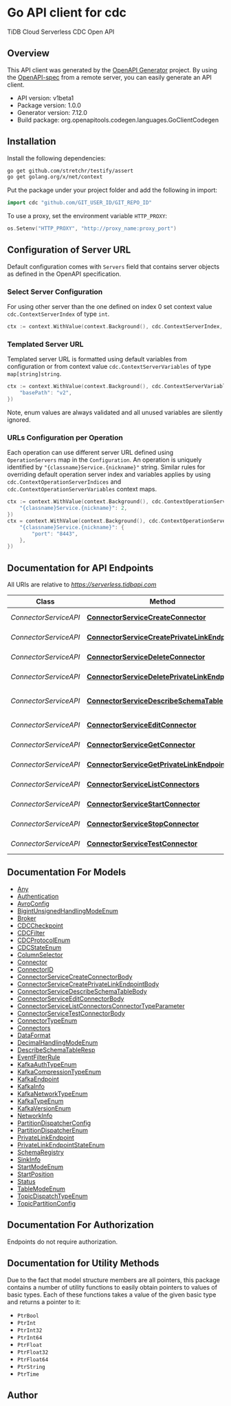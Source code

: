 # Go API client for cdc

TiDB Cloud Serverless CDC Open API

## Overview
This API client was generated by the [OpenAPI Generator](https://openapi-generator.tech) project.  By using the [OpenAPI-spec](https://www.openapis.org/) from a remote server, you can easily generate an API client.

- API version: v1beta1
- Package version: 1.0.0
- Generator version: 7.12.0
- Build package: org.openapitools.codegen.languages.GoClientCodegen

## Installation

Install the following dependencies:

```sh
go get github.com/stretchr/testify/assert
go get golang.org/x/net/context
```

Put the package under your project folder and add the following in import:

```go
import cdc "github.com/GIT_USER_ID/GIT_REPO_ID"
```

To use a proxy, set the environment variable `HTTP_PROXY`:

```go
os.Setenv("HTTP_PROXY", "http://proxy_name:proxy_port")
```

## Configuration of Server URL

Default configuration comes with `Servers` field that contains server objects as defined in the OpenAPI specification.

### Select Server Configuration

For using other server than the one defined on index 0 set context value `cdc.ContextServerIndex` of type `int`.

```go
ctx := context.WithValue(context.Background(), cdc.ContextServerIndex, 1)
```

### Templated Server URL

Templated server URL is formatted using default variables from configuration or from context value `cdc.ContextServerVariables` of type `map[string]string`.

```go
ctx := context.WithValue(context.Background(), cdc.ContextServerVariables, map[string]string{
	"basePath": "v2",
})
```

Note, enum values are always validated and all unused variables are silently ignored.

### URLs Configuration per Operation

Each operation can use different server URL defined using `OperationServers` map in the `Configuration`.
An operation is uniquely identified by `"{classname}Service.{nickname}"` string.
Similar rules for overriding default operation server index and variables applies by using `cdc.ContextOperationServerIndices` and `cdc.ContextOperationServerVariables` context maps.

```go
ctx := context.WithValue(context.Background(), cdc.ContextOperationServerIndices, map[string]int{
	"{classname}Service.{nickname}": 2,
})
ctx = context.WithValue(context.Background(), cdc.ContextOperationServerVariables, map[string]map[string]string{
	"{classname}Service.{nickname}": {
		"port": "8443",
	},
})
```

## Documentation for API Endpoints

All URIs are relative to *https://serverless.tidbapi.com*

Class | Method | HTTP request | Description
------------ | ------------- | ------------- | -------------
*ConnectorServiceAPI* | [**ConnectorServiceCreateConnector**](docs/ConnectorServiceAPI.md#connectorservicecreateconnector) | **Post** /v1beta1/clusters/{clusterId}/connectors | Create a connector.
*ConnectorServiceAPI* | [**ConnectorServiceCreatePrivateLinkEndpoint**](docs/ConnectorServiceAPI.md#connectorservicecreateprivatelinkendpoint) | **Post** /v1beta1/clusters/{clusterId}/connectors/private-link-endpoints | Create a private link
*ConnectorServiceAPI* | [**ConnectorServiceDeleteConnector**](docs/ConnectorServiceAPI.md#connectorservicedeleteconnector) | **Delete** /v1beta1/clusters/{clusterId}/connectors/{connectorId} | Delete a connector.
*ConnectorServiceAPI* | [**ConnectorServiceDeletePrivateLinkEndpoint**](docs/ConnectorServiceAPI.md#connectorservicedeleteprivatelinkendpoint) | **Delete** /v1beta1/clusters/{clusterId}/connectors/private-links-endpoints | Delete a private link
*ConnectorServiceAPI* | [**ConnectorServiceDescribeSchemaTable**](docs/ConnectorServiceAPI.md#connectorservicedescribeschematable) | **Post** /v1beta1/clusters/{clusterId}/connectors:describeSchemaTable | Describe schema table.
*ConnectorServiceAPI* | [**ConnectorServiceEditConnector**](docs/ConnectorServiceAPI.md#connectorserviceeditconnector) | **Post** /v1beta1/clusters/{clusterId}/connectors/{connectorId}:edit | Edit a connector.
*ConnectorServiceAPI* | [**ConnectorServiceGetConnector**](docs/ConnectorServiceAPI.md#connectorservicegetconnector) | **Get** /v1beta1/clusters/{clusterId}/connectors/{connectorId} | Get a connector.
*ConnectorServiceAPI* | [**ConnectorServiceGetPrivateLinkEndpoint**](docs/ConnectorServiceAPI.md#connectorservicegetprivatelinkendpoint) | **Get** /v1beta1/clusters/{clusterId}/connectors/private-links-endpoints | Get a private link
*ConnectorServiceAPI* | [**ConnectorServiceListConnectors**](docs/ConnectorServiceAPI.md#connectorservicelistconnectors) | **Get** /v1beta1/clusters/{clusterId}/connectors | List connectors.
*ConnectorServiceAPI* | [**ConnectorServiceStartConnector**](docs/ConnectorServiceAPI.md#connectorservicestartconnector) | **Post** /v1beta1/clusters/{clusterId}/connectors/{connectorId}:start | Start a connector.
*ConnectorServiceAPI* | [**ConnectorServiceStopConnector**](docs/ConnectorServiceAPI.md#connectorservicestopconnector) | **Post** /v1beta1/clusters/{clusterId}/connectors/{connectorId}:stop | Stop a connector.
*ConnectorServiceAPI* | [**ConnectorServiceTestConnector**](docs/ConnectorServiceAPI.md#connectorservicetestconnector) | **Post** /v1beta1/clusters/{clusterId}/connectors:test | Test a connector.


## Documentation For Models

 - [Any](docs/Any.md)
 - [Authentication](docs/Authentication.md)
 - [AvroConfig](docs/AvroConfig.md)
 - [BigintUnsignedHandlingModeEnum](docs/BigintUnsignedHandlingModeEnum.md)
 - [Broker](docs/Broker.md)
 - [CDCCheckpoint](docs/CDCCheckpoint.md)
 - [CDCFilter](docs/CDCFilter.md)
 - [CDCProtocolEnum](docs/CDCProtocolEnum.md)
 - [CDCStateEnum](docs/CDCStateEnum.md)
 - [ColumnSelector](docs/ColumnSelector.md)
 - [Connector](docs/Connector.md)
 - [ConnectorID](docs/ConnectorID.md)
 - [ConnectorServiceCreateConnectorBody](docs/ConnectorServiceCreateConnectorBody.md)
 - [ConnectorServiceCreatePrivateLinkEndpointBody](docs/ConnectorServiceCreatePrivateLinkEndpointBody.md)
 - [ConnectorServiceDescribeSchemaTableBody](docs/ConnectorServiceDescribeSchemaTableBody.md)
 - [ConnectorServiceEditConnectorBody](docs/ConnectorServiceEditConnectorBody.md)
 - [ConnectorServiceListConnectorsConnectorTypeParameter](docs/ConnectorServiceListConnectorsConnectorTypeParameter.md)
 - [ConnectorServiceTestConnectorBody](docs/ConnectorServiceTestConnectorBody.md)
 - [ConnectorTypeEnum](docs/ConnectorTypeEnum.md)
 - [Connectors](docs/Connectors.md)
 - [DataFormat](docs/DataFormat.md)
 - [DecimalHandlingModeEnum](docs/DecimalHandlingModeEnum.md)
 - [DescribeSchemaTableResp](docs/DescribeSchemaTableResp.md)
 - [EventFilterRule](docs/EventFilterRule.md)
 - [KafkaAuthTypeEnum](docs/KafkaAuthTypeEnum.md)
 - [KafkaCompressionTypeEnum](docs/KafkaCompressionTypeEnum.md)
 - [KafkaEndpoint](docs/KafkaEndpoint.md)
 - [KafkaInfo](docs/KafkaInfo.md)
 - [KafkaNetworkTypeEnum](docs/KafkaNetworkTypeEnum.md)
 - [KafkaTypeEnum](docs/KafkaTypeEnum.md)
 - [KafkaVersionEnum](docs/KafkaVersionEnum.md)
 - [NetworkInfo](docs/NetworkInfo.md)
 - [PartitionDispatcherConfig](docs/PartitionDispatcherConfig.md)
 - [PartitionDispatcherEnum](docs/PartitionDispatcherEnum.md)
 - [PrivateLinkEndpoint](docs/PrivateLinkEndpoint.md)
 - [PrivateLinkEndpointStateEnum](docs/PrivateLinkEndpointStateEnum.md)
 - [SchemaRegistry](docs/SchemaRegistry.md)
 - [SinkInfo](docs/SinkInfo.md)
 - [StartModeEnum](docs/StartModeEnum.md)
 - [StartPosition](docs/StartPosition.md)
 - [Status](docs/Status.md)
 - [TableModeEnum](docs/TableModeEnum.md)
 - [TopicDispatchTypeEnum](docs/TopicDispatchTypeEnum.md)
 - [TopicPartitionConfig](docs/TopicPartitionConfig.md)


## Documentation For Authorization

Endpoints do not require authorization.


## Documentation for Utility Methods

Due to the fact that model structure members are all pointers, this package contains
a number of utility functions to easily obtain pointers to values of basic types.
Each of these functions takes a value of the given basic type and returns a pointer to it:

* `PtrBool`
* `PtrInt`
* `PtrInt32`
* `PtrInt64`
* `PtrFloat`
* `PtrFloat32`
* `PtrFloat64`
* `PtrString`
* `PtrTime`

## Author



